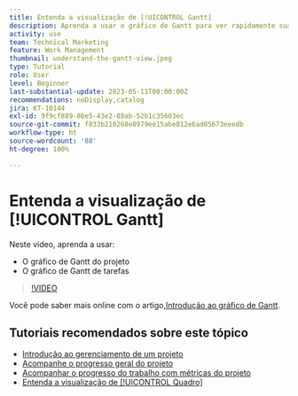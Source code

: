 ```yaml
---
title: Entenda a visualização de [!UICONTROL Gantt]
description: Aprenda a usar o gráfico de Gantt para ver rapidamente suas tarefas e projetos em alto nível e com uma quantidade surpreendente de detalhes.
activity: use
team: Technical Marketing
feature: Work Management
thumbnail: understand-the-gantt-view.jpeg
type: Tutorial
role: User
level: Beginner
last-substantial-update: 2023-05-11T00:00:00Z
recommendations: noDisplay,catalog
jira: KT-10144
exl-id: 9f9cf889-8be5-43e2-88ab-52b1c35603ec
source-git-commit: f033b210268e8979ee15abe812e6ad85673eeedb
workflow-type: ht
source-wordcount: '88'
ht-degree: 100%

---
```


# Entenda a visualização de [!UICONTROL Gantt]

Neste vídeo, aprenda a usar:

* O gráfico de Gantt do projeto
* O gráfico de Gantt de tarefas

>[!VIDEO](https://video.tv.adobe.com/v/3419304/?quality=12&learn=on)

Você pode saber mais online com o artigo,[Introdução ao gráfico de Gantt](https://experienceleague.adobe.com/docs/workfront/using/manage-work/the-gantt-chart/gantt-chart-overview/get-started-with-gantt.html?lang=br).

## Tutoriais recomendados sobre este tópico

* [Introdução ao gerenciamento de um projeto](/help/manage-work/projects/getting-started-manage-a-project.md)
* [Acompanhe o progresso geral do projeto](/help/manage-work/projects/track-overall-project-progress.md)
* [Acompanhar o progresso do trabalho com métricas do projeto](/help/manage-work/projects/track-work-progress-with-project-metrics.md)
* [Entenda a visualização de [!UICONTROL Quadro]](/help/manage-work/projects/understand-the-board-view.md)
